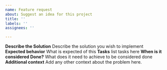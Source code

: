```yaml
---
name: Feature request
about: Suggest an idea for this project
title: ''
labels: ''
assignees: ''

---
```


**Describe the Solution**
Describe the solution you wish to implement
**Expected behavior**
What is expected of this
**Tasks**
list tasks here
**When is it considered Done?**
What does it need to achieve to be considered done
**Additional context**
Add any other context about the problem here.

